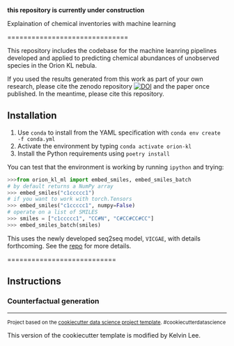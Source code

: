 **this repository is currently under construction**

Explaination of chemical inventories with machine learning

==============================

This repository includes the codebase for the machine leanring pipelines developed and applied to predicting chemical abundances of unobserved species in the Orion KL nebula. 

If you used the results generated from this work as part of your own research, please cite the zenodo repository <a href="https://doi.org/10.5281/zenodo.7675609"><img src="https://zenodo.org/badge/DOI/10.5281/zenodo.7675609.svg" alt="DOI"></a> and the paper once published. In the meantime, please cite this repository. 

## Installation

1. Use `conda` to install from the YAML specification with `conda env create -f conda.yml`
2. Activate the environment by typing `conda activate orion-kl`
3. Install the Python requirements using `poetry install`

You can test that the environment is working by running `ipython` and trying:

```python
>>>from orion_kl_ml import embed_smiles, embed_smiles_batch
# by default returns a NumPy array
>>> embed_smiles("c1ccccc1")
# if you want to work with torch.Tensors
>>> embed_smiles("c1ccccc1", numpy=False)
# operate on a list of SMILES
>>> smiles = ["c1ccccc1", "CC#N", "C#CC#CC#CC"]
>>> embed_smiles_batch(smiles)
```

This uses the newly developed seq2seq model, `VICGAE`, with details forthcoming. See the [repo](https://github.com/laserkelvin/astrochem_embedding)
for more details.

===========================



## Instructions


### Counterfactual generation



--------

<p><small>Project based on the <a target="_blank" href="https://drivendata.github.io/cookiecutter-data-science/">cookiecutter data science project template</a>. #cookiecutterdatascience</small></p>
This version of the cookiecutter template is modified by Kelvin Lee.
